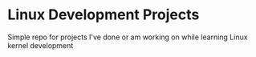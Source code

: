 # Linux Development Projects
Simple repo for projects I've done or am working on while learning Linux kernel development
